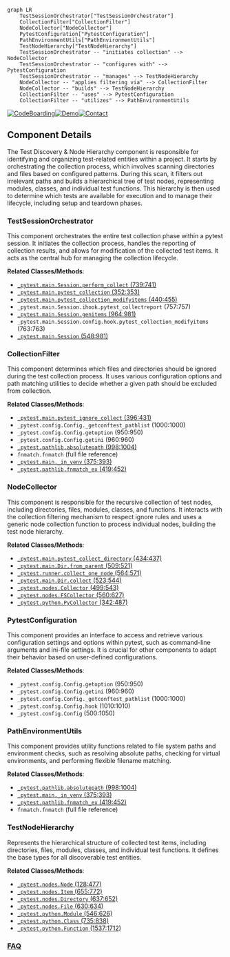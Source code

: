 ```mermaid
graph LR
    TestSessionOrchestrator["TestSessionOrchestrator"]
    CollectionFilter["CollectionFilter"]
    NodeCollector["NodeCollector"]
    PytestConfiguration["PytestConfiguration"]
    PathEnvironmentUtils["PathEnvironmentUtils"]
    TestNodeHierarchy["TestNodeHierarchy"]
    TestSessionOrchestrator -- "initiates collection" --> NodeCollector
    TestSessionOrchestrator -- "configures with" --> PytestConfiguration
    TestSessionOrchestrator -- "manages" --> TestNodeHierarchy
    NodeCollector -- "applies filtering via" --> CollectionFilter
    NodeCollector -- "builds" --> TestNodeHierarchy
    CollectionFilter -- "uses" --> PytestConfiguration
    CollectionFilter -- "utilizes" --> PathEnvironmentUtils
```
[![CodeBoarding](https://img.shields.io/badge/Generated%20by-CodeBoarding-9cf?style=flat-square)](https://github.com/CodeBoarding/GeneratedOnBoardings)[![Demo](https://img.shields.io/badge/Try%20our-Demo-blue?style=flat-square)](https://www.codeboarding.org/demo)[![Contact](https://img.shields.io/badge/Contact%20us%20-%20contact@codeboarding.org-lightgrey?style=flat-square)](mailto:contact@codeboarding.org)

## Component Details

The Test Discovery & Node Hierarchy component is responsible for identifying and organizing test-related entities within a project. It starts by orchestrating the collection process, which involves scanning directories and files based on configured patterns. During this scan, it filters out irrelevant paths and builds a hierarchical tree of test nodes, representing modules, classes, and individual test functions. This hierarchy is then used to determine which tests are available for execution and to manage their lifecycle, including setup and teardown phases.

### TestSessionOrchestrator
This component orchestrates the entire test collection phase within a pytest session. It initiates the collection process, handles the reporting of collection results, and allows for modification of the collected test items. It acts as the central hub for managing the collection lifecycle.


**Related Classes/Methods**:

- <a href="https://github.com/pytest-dev/pytest/blob/master/src/_pytest/main.py#L739-L741" target="_blank" rel="noopener noreferrer">`_pytest.main.Session.perform_collect` (739:741)</a>
- <a href="https://github.com/pytest-dev/pytest/blob/master/src/_pytest/main.py#L352-L353" target="_blank" rel="noopener noreferrer">`_pytest.main.pytest_collection` (352:353)</a>
- <a href="https://github.com/pytest-dev/pytest/blob/master/src/_pytest/main.py#L440-L455" target="_blank" rel="noopener noreferrer">`_pytest.main.pytest_collection_modifyitems` (440:455)</a>
- `_pytest.main.Session.ihook.pytest_collectreport` (757:757)
- <a href="https://github.com/pytest-dev/pytest/blob/master/src/_pytest/main.py#L964-L981" target="_blank" rel="noopener noreferrer">`_pytest.main.Session.genitems` (964:981)</a>
- `_pytest.main.Session.config.hook.pytest_collection_modifyitems` (763:763)
- <a href="https://github.com/pytest-dev/pytest/blob/master/src/_pytest/main.py#L548-L981" target="_blank" rel="noopener noreferrer">`_pytest.main.Session` (548:981)</a>


### CollectionFilter
This component determines which files and directories should be ignored during the test collection process. It uses various configuration options and path matching utilities to decide whether a given path should be excluded from collection.


**Related Classes/Methods**:

- <a href="https://github.com/pytest-dev/pytest/blob/master/src/_pytest/main.py#L396-L431" target="_blank" rel="noopener noreferrer">`_pytest.main.pytest_ignore_collect` (396:431)</a>
- `_pytest.config.Config._getconftest_pathlist` (1000:1000)
- `_pytest.config.Config.getoption` (950:950)
- `_pytest.config.Config.getini` (960:960)
- <a href="https://github.com/pytest-dev/pytest/blob/master/src/_pytest/pathlib.py#L998-L1004" target="_blank" rel="noopener noreferrer">`_pytest.pathlib.absolutepath` (998:1004)</a>
- `fnmatch.fnmatch` (full file reference)
- <a href="https://github.com/pytest-dev/pytest/blob/master/src/_pytest/main.py#L375-L393" target="_blank" rel="noopener noreferrer">`_pytest.main._in_venv` (375:393)</a>
- <a href="https://github.com/pytest-dev/pytest/blob/master/src/_pytest/pathlib.py#L419-L452" target="_blank" rel="noopener noreferrer">`_pytest.pathlib.fnmatch_ex` (419:452)</a>


### NodeCollector
This component is responsible for the recursive collection of test nodes, including directories, files, modules, classes, and functions. It interacts with the collection filtering mechanism to respect ignore rules and uses a generic node collection function to process individual nodes, building the test node hierarchy.


**Related Classes/Methods**:

- <a href="https://github.com/pytest-dev/pytest/blob/master/src/_pytest/main.py#L434-L437" target="_blank" rel="noopener noreferrer">`_pytest.main.pytest_collect_directory` (434:437)</a>
- <a href="https://github.com/pytest-dev/pytest/blob/master/src/_pytest/main.py#L509-L521" target="_blank" rel="noopener noreferrer">`_pytest.main.Dir.from_parent` (509:521)</a>
- <a href="https://github.com/pytest-dev/pytest/blob/master/src/_pytest/runner.py#L564-L571" target="_blank" rel="noopener noreferrer">`_pytest.runner.collect_one_node` (564:571)</a>
- <a href="https://github.com/pytest-dev/pytest/blob/master/src/_pytest/main.py#L523-L544" target="_blank" rel="noopener noreferrer">`_pytest.main.Dir.collect` (523:544)</a>
- <a href="https://github.com/pytest-dev/pytest/blob/master/src/_pytest/nodes.py#L499-L543" target="_blank" rel="noopener noreferrer">`_pytest.nodes.Collector` (499:543)</a>
- <a href="https://github.com/pytest-dev/pytest/blob/master/src/_pytest/nodes.py#L560-L627" target="_blank" rel="noopener noreferrer">`_pytest.nodes.FSCollector` (560:627)</a>
- <a href="https://github.com/pytest-dev/pytest/blob/master/src/_pytest/python.py#L342-L487" target="_blank" rel="noopener noreferrer">`_pytest.python.PyCollector` (342:487)</a>


### PytestConfiguration
This component provides an interface to access and retrieve various configuration settings and options within pytest, such as command-line arguments and ini-file settings. It is crucial for other components to adapt their behavior based on user-defined configurations.


**Related Classes/Methods**:

- `_pytest.config.Config.getoption` (950:950)
- `_pytest.config.Config.getini` (960:960)
- `_pytest.config.Config._getconftest_pathlist` (1000:1000)
- `_pytest.config.Config.hook` (1010:1010)
- `_pytest.config.Config` (500:1050)


### PathEnvironmentUtils
This component provides utility functions related to file system paths and environment checks, such as resolving absolute paths, checking for virtual environments, and performing flexible filename matching.


**Related Classes/Methods**:

- <a href="https://github.com/pytest-dev/pytest/blob/master/src/_pytest/pathlib.py#L998-L1004" target="_blank" rel="noopener noreferrer">`_pytest.pathlib.absolutepath` (998:1004)</a>
- <a href="https://github.com/pytest-dev/pytest/blob/master/src/_pytest/main.py#L375-L393" target="_blank" rel="noopener noreferrer">`_pytest.main._in_venv` (375:393)</a>
- <a href="https://github.com/pytest-dev/pytest/blob/master/src/_pytest/pathlib.py#L419-L452" target="_blank" rel="noopener noreferrer">`_pytest.pathlib.fnmatch_ex` (419:452)</a>
- `fnmatch.fnmatch` (full file reference)


### TestNodeHierarchy
Represents the hierarchical structure of collected test items, including directories, files, modules, classes, and individual test functions. It defines the base types for all discoverable test entities.


**Related Classes/Methods**:

- <a href="https://github.com/pytest-dev/pytest/blob/master/src/_pytest/nodes.py#L128-L477" target="_blank" rel="noopener noreferrer">`_pytest.nodes.Node` (128:477)</a>
- <a href="https://github.com/pytest-dev/pytest/blob/master/src/_pytest/nodes.py#L655-L772" target="_blank" rel="noopener noreferrer">`_pytest.nodes.Item` (655:772)</a>
- <a href="https://github.com/pytest-dev/pytest/blob/master/src/_pytest/nodes.py#L637-L652" target="_blank" rel="noopener noreferrer">`_pytest.nodes.Directory` (637:652)</a>
- <a href="https://github.com/pytest-dev/pytest/blob/master/src/_pytest/nodes.py#L630-L634" target="_blank" rel="noopener noreferrer">`_pytest.nodes.File` (630:634)</a>
- <a href="https://github.com/pytest-dev/pytest/blob/master/src/_pytest/python.py#L546-L626" target="_blank" rel="noopener noreferrer">`_pytest.python.Module` (546:626)</a>
- <a href="https://github.com/pytest-dev/pytest/blob/master/src/_pytest/python.py#L735-L838" target="_blank" rel="noopener noreferrer">`_pytest.python.Class` (735:838)</a>
- <a href="https://github.com/pytest-dev/pytest/blob/master/src/_pytest/python.py#L1537-L1712" target="_blank" rel="noopener noreferrer">`_pytest.python.Function` (1537:1712)</a>




### [FAQ](https://github.com/CodeBoarding/GeneratedOnBoardings/tree/main?tab=readme-ov-file#faq)